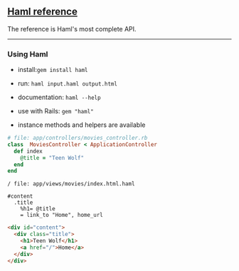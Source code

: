 ## [Haml reference](http://haml.info/docs/yardoc/file.REFERENCE.html)

The reference is Haml's most complete API.

---

### Using Haml

- install:`gem install haml`
- run: `haml input.haml output.html`
- documentation: `haml --help`
- use with Rails: `gem "haml"`



- instance methods and helpers are available

```ruby
# file: app/controllers/movies_controller.rb
class  MoviesController < ApplicationController
  def index
    @title = "Teen Wolf"
  end
end
```

```haml
/ file: app/views/movies/index.html.haml

#content
  .title
    %h1= @title
    = link_to "Home", home_url
```

```html
<div id="content">
  <div class="title">
    <h1>Teen Wolf</h1>
    <a href="/">Home</a>
  </div>
</div>
```
